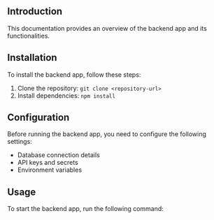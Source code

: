 ## Introduction
This documentation provides an overview of the backend app and its functionalities.

## Installation
To install the backend app, follow these steps:

1. Clone the repository: `git clone <repository-url>`
2. Install dependencies: `npm install`

## Configuration
Before running the backend app, you need to configure the following settings:

- Database connection details
- API keys and secrets
- Environment variables

## Usage
To start the backend app, run the following command:
